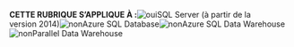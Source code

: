 <Token>**CETTE RUBRIQUE S’APPLIQUE À :**![oui](media/yes.png)SQL Server (à partir de la version 2014)![non](media/no.png)Azure SQL Database![non](media/no.png)Azure SQL Data Warehouse ![non](media/no.png)Parallel Data Warehouse </Token>

